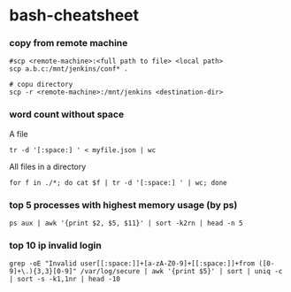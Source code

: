 # bash-cheatsheet

### copy from remote machine
```
#scp <remote-machine>:<full path to file> <local path>
scp a.b.c:/mnt/jenkins/conf* .

# copu directory
scp -r <remote-machine>:/mnt/jenkins <destination-dir>
```

### word count without space
A file

`tr -d '[:space:] ' < myfile.json | wc`

All files in a directory

`for f in ./*; do cat $f | tr -d '[:space:] ' | wc; done`

### top 5 processes with highest memory usage (by ps)
```
ps aux | awk '{print $2, $5, $11}' | sort -k2rn | head -n 5
```

### top 10 ip invalid login
```
grep -oE "Invalid user[[:space:]]+[a-zA-Z0-9]+[[:space:]]+from ([0-9]+\.){3,3}[0-9]" /var/log/secure | awk '{print $5}' | sort | uniq -c | sort -s -k1,1nr | head -10
```

